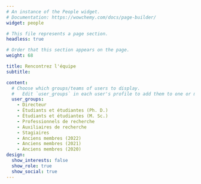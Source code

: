 ```yaml
---
# An instance of the People widget.
# Documentation: https://wowchemy.com/docs/page-builder/
widget: people

# This file represents a page section.
headless: true

# Order that this section appears on the page.
weight: 68

title: Rencontrez l'équipe
subtitle:

content:
  # Choose which groups/teams of users to display.
  #   Edit `user_groups` in each user's profile to add them to one or more of these groups.
  user_groups:
    - Directeur
    - Étudiants et étudiantes (Ph. D.)
    - Étudiants et étudiantes (M. Sc.)
    - Professionnels de recherche
    - Auxiliaires de recherche
    - Stagiaires
    - Anciens membres (2022)
    - Anciens membres (2021)
    - Anciens membres (2020)
design:
  show_interests: false
  show_role: true
  show_social: true
---
```

